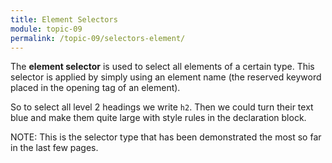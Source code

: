 ```yaml
---
title: Element Selectors
module: topic-09
permalink: /topic-09/selectors-element/
---
```


<div class="divider-heading"></div>

The **element selector** is used to select all elements of a certain type. This selector is applied by simply using an element name (the reserved keyword placed in the opening tag of an element).

So to select all level 2 headings we write `h2`. Then we could turn their text blue and make them quite large with style rules in the declaration block.

<span class="label label-info">NOTE:</span> This is the selector type that has been demonstrated the most so far in the last few pages.


<div class="codepen-embed">
  <p data-height="600" data-theme-id="30567" data-slug-hash="qBNZwad" data-default-tab="html,result" data-user="retrog4m3r" data-embed-version="2" data-pen-title="[Topic-07]  CSS Selectors, Pt. 2" class="codepen"></p>
</div>
